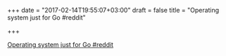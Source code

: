 +++
date = "2017-02-14T19:55:07+03:00"
draft = false
title = "Operating system just for Go  #reddit"

+++

<p><a href="https://t.co/WssVwtCAfT">Operating system just for Go  #reddit</a></p>
